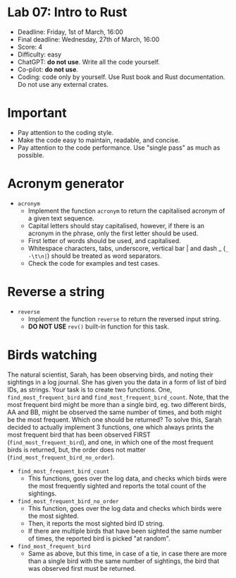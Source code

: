 # Lab 07: Intro to Rust

* Deadline: Friday, 1st of March, 16:00
* Final deadline: Wednesday, 27th of March, 16:00
* Score: 4
* Difficulty: easy
* ChatGPT: **do not use**. Write all the code yourself.
* Co-pilot: **do not use**.
* Coding: code only by yourself. Use Rust book and Rust documentation. Do not use any external crates.



# Important

* Pay attention to the coding style.
* Make the code easy to maintain, readable, and concise. 
* Pay attention to the code performance. Use "single pass" as much as possible.



# Acronym generator

* `acronym`
   * Implement the function `acronym` to return the capitalised acronym of a given text sequence.
   * Capital letters should stay capitalised, however, if there is an acronym in the phrase, only the first letter should be used.
   * First letter of words should be used, and capitalised.
   * Whitespace characters, tabs, underscore, vertical bar | and dash _ (`_ -\t\n|`) should be treated as word separators.
   * Check the code for examples and test cases.



# Reverse a string

* `reverse`
   * Implement the function `reverse` to return the reversed input string.
   * **DO NOT USE** `rev()` built-in function for this task.



# Birds watching

The natural scientist, Sarah, has been observing birds, and noting their sightings in a log journal.
She has given you the data in a form of list of bird IDs, as strings.  Your task is to create two functions.
One, `find_most_frequent_bird` and `find_most_frequent_bird_count`.
Note, that the most frequent bird might be more than a single bird, eg. two different birds, AA and BB, might be observed the same number of times, and both might be the most frequent. Which one should be returned?  To solve this, Sarah decided to actually implement 3 functions, one which always prints the most frequent bird that has been observed FIRST (`find_most_frequent_bird`), and one, in which one of the most frequent birds is returned, but, the order does not matter (`find_most_frequent_bird_no_order`).
* `find_most_frequent_bird_count`
   * This functions, goes over the log data, and checks which birds 
     were the most frequently sighted and reports the total count of the sightings.
* `find_most_frequent_bird_no_order`
   * This function, goes over the log data and checks which birds were the most sighted.
   * Then, it reports the most sighted bird ID string.
   * If there are multiple birds that have been sighted the same number of times, 
   the reported bird is picked "at random".
* `find_most_frequent_bird`
   * Same as above, but this time, in case of a tie, in case there are more than a single bird with the same number of sightings,
   the bird that was observed first must be returned. 
